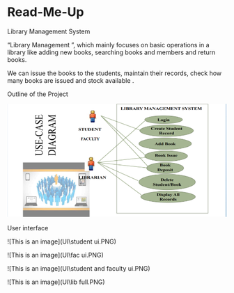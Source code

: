 # Read-Me-Up
Library Management System

“Library Management ”, which mainly focuses on basic operations in a library like adding new books, searching books and members and return books.

We can issue the books to the students, maintain their records, check how many books are issued and stock available .

Outline of the Project

![This is an image](outline.PNG)

User interface 

![This is an image](UI\student ui.PNG)

![This is an image](UI\fac ui.PNG)

![This is an image](UI\student and faculty ui.PNG)


![This is an image](UI\lib full.PNG)